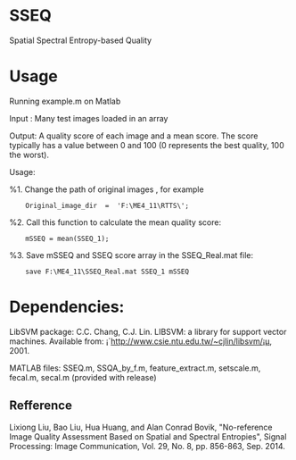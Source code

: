 # SSEQ
Spatial Spectral Entropy-based Quality

# Usage
Running example.m on Matlab 

Input : Many test images loaded in an array

Output: A quality score of each image and a mean score. The score typically has a value
        between 0 and 100 (0 represents the best quality, 100 the worst).
  
Usage:

%1. Change the path of original images , for example
```shell
    Original_image_dir  =  'F:\ME4_11\RTTS\';
```

%2. Call this function to calculate the mean quality score:
```shell
    mSSEQ = mean(SSEQ_1);
```

%3. Save mSSEQ and SSEQ score array in the SSEQ_Real.mat file:
```shell
    save F:\ME4_11\SSEQ_Real.mat SSEQ_1 mSSEQ
```
# Dependencies: 

LibSVM package: 
    C.C. Chang, C.J. Lin. LIBSVM: a library for support vector machines. Available from: 
    ¡´http://www.csie.ntu.edu.tw/~cjlin/libsvm/¡µ, 2001.

MATLAB files: 
    SSEQ.m, SSQA_by_f.m, feature_extract.m, setscale.m, fecal.m, secal.m (provided with release)


## Refference
Lixiong Liu, Bao Liu, Hua Huang, and Alan Conrad Bovik, "No-reference Image Quality Assessment Based on Spatial and Spectral Entropies", Signal Processing: Image Communication, Vol. 29, No. 8, pp. 856-863, Sep. 2014.
